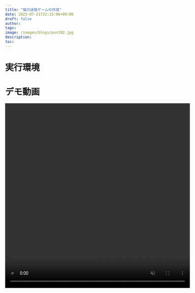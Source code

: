 ```yaml
---
title: "猫の迷路ゲームの作成"
date: 2023-07-21T22:15:06+09:00
draft: false
author:
tags:
image: /images/blogs/post02.jpg
description:
toc:
---
```


# 実行環境

# デモ動画
<video width="600" height="600" controls muted src="/images/blogs/猫の迷路ゲーム.mp4">
<p>動画を再生するにはvideoタグをサポートしたブラウザが必要です。</p>
</video>